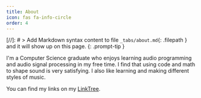 ```yaml
---
title: About
icon: fas fa-info-circle
order: 4
---
```


[//]: # > Add Markdown syntax content to file `_tabs/about.md`{: .filepath } and it will show up on this page.
{: .prompt-tip }

I'm a Computer Science graduate who enjoys learning audio programming and audio signal processing in my free time. I find that using code and math to shape sound is very satisfying. I also like learning and making different styles of music.

You can find my links on my [LinkTree](https://linktr.ee/luisguimaraes).